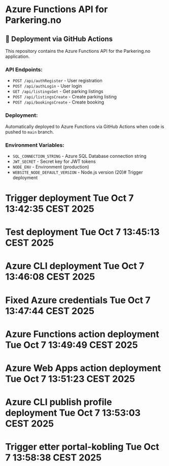# Azure Functions API for Parkering.no

## 🚀 Deployment via GitHub Actions

This repository contains the Azure Functions API for the Parkering.no application.

### API Endpoints:
- `POST /api/authRegister` - User registration
- `POST /api/authLogin` - User login  
- `GET /api/listingsGet` - Get parking listings
- `POST /api/listingsCreate` - Create parking listing
- `POST /api/bookingsCreate` - Create booking

### Deployment:
Automatically deployed to Azure Functions via GitHub Actions when code is pushed to `main` branch.

### Environment Variables:
- `SQL_CONNECTION_STRING` - Azure SQL Database connection string
- `JWT_SECRET` - Secret key for JWT tokens
- `NODE_ENV` - Environment (production)
- `WEBSITE_NODE_DEFAULT_VERSION` - Node.js version (20)# Trigger deployment
# Trigger deployment Tue Oct  7 13:42:35 CEST 2025
# Test deployment Tue Oct  7 13:45:13 CEST 2025
# Azure CLI deployment Tue Oct  7 13:46:08 CEST 2025
# Fixed Azure credentials Tue Oct  7 13:47:44 CEST 2025
# Azure Functions action deployment Tue Oct  7 13:49:49 CEST 2025
# Azure Web Apps action deployment Tue Oct  7 13:51:23 CEST 2025
# Azure CLI publish profile deployment Tue Oct  7 13:53:03 CEST 2025
# Trigger etter portal-kobling Tue Oct  7 13:58:38 CEST 2025
